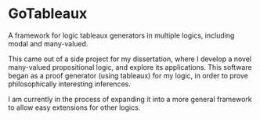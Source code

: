 GoTableaux
==========

<p>A framework for logic tableaux generators in multiple logics, including modal and many-valued.</p>

<p>This came out of a side project for my dissertation, where I develop a novel many-valued propositional logic, and explore its applications. 
	This software began as a proof generator (using tableaux) for my logic, in order to prove philosophically interesting inferences.</p>

<p>I am currently in the process of expanding it into a more general framework to allow easy extensions for other logics.</p>